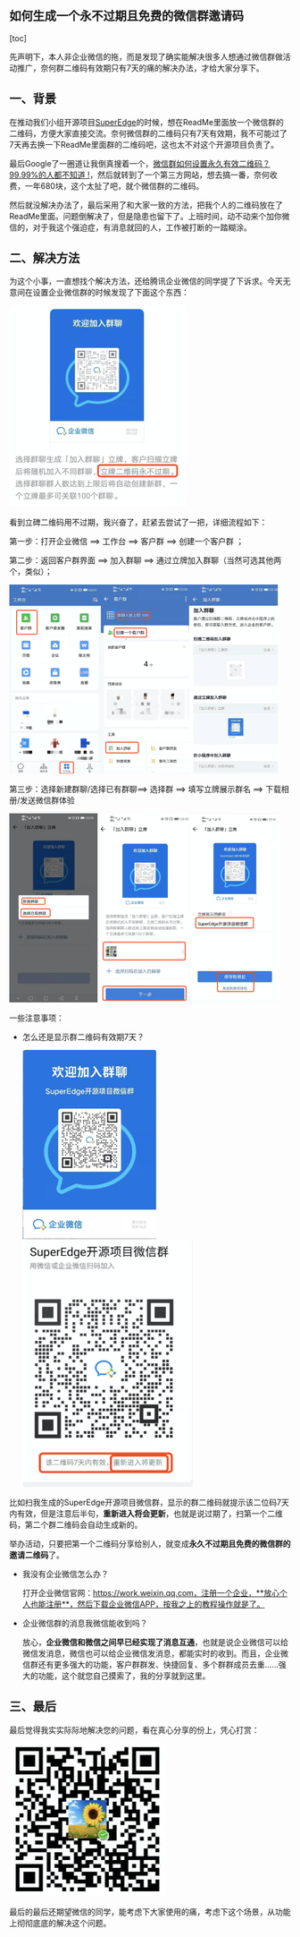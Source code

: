 ## 如何生成一个永不过期且免费的微信群邀请码



[toc]

先声明下，本人非企业微信的拖，而是发现了确实能解决很多人想通过微信群做活动推广，奈何群二维码有效期只有7天的痛的解决办法，才给大家分享下。

## 一、背景

在推动我们小组开源项目[SuperEdge](https://github.com/superedge/superedge)的时候，想在ReadMe里面放一个微信群的二维码，方便大家直接交流。奈何微信群的二维码只有7天有效期，我不可能过了7天再去换一下ReadMe里面群的二维码吧，这也太不对这个开源项目负责了。

最后Google了一圈道让我倒真搜着一个，[微信群如何设置永久有效二维码？99.99%的人都不知道 !](https://www.sohu.com/a/234256533_100149936)，然后就转到了一个第三方网站，想去搞一番，奈何收费，一年680块，这个太扯了吧，就个微信群的二维码。

然后就没解决办法了，最后采用了和大家一致的方法，把我个人的二维码放在了ReadMe里面。问题倒解决了，但是隐患也留下了。上班时间，动不动来个加你微信的，对于我这个强迫症，有消息就回的人，工作被打断的一踏糊涂。

## 二、解决方法

为这个小事，一直想找个解决方法，还给腾讯企业微信的同学提了下诉求。今天无意间在设置企业微信群的时候发现了下面这个东西：



<img src="https://raw.githubusercontent.com/attlee-wang/myimage/master/image/20201225101302.png" alt="image-20201224225024704" style="zoom:50%;" />

看到立碑二维码用不过期，我兴奋了，赶紧去尝试了一把，详细流程如下：

第一步：打开企业微信 ==>  工作台 ==> 客户群 ==> 创建一个客户群 ；

第二步：返回客户群界面 ==> 加入群聊 ==> 通过立牌加入群聊（当然可选其他两个，类似）；

<img src="https://raw.githubusercontent.com/attlee-wang/myimage/master/image/20201225101324.png" alt="image-20201224235559906" style="zoom:33%;" /><img src="https://raw.githubusercontent.com/attlee-wang/myimage/master/image/20201225101331.png" alt="image-20201224235844539" style="zoom:33%;" /><img src="https://raw.githubusercontent.com/attlee-wang/myimage/master/image/20201225101339.png" alt="image-20201224230015564" style="zoom:33%;" />

第三步：选择新建群聊/选择已有群聊==> 选择群 ==> 填写立牌展示群名 ==> 下载相册/发送微信群体验

<img src="https://raw.githubusercontent.com/attlee-wang/myimage/master/image/20201225101413.png" alt="image-20201224230832114" style="zoom:33%;" /><img src="https://raw.githubusercontent.com/attlee-wang/myimage/master/image/20201225101423.png" alt="image-20201224230924808" style="zoom:33%;" /><img src="https://raw.githubusercontent.com/attlee-wang/myimage/master/image/20201225101450.png" alt="image-20201224231310344" style="zoom:33%;" />

一些注意事项：

-   怎么还是显示群二维码有效期7天？

    <img src="https://raw.githubusercontent.com/attlee-wang/myimage/master/image/20201225101458.png" alt="image-20201224232024450" style="zoom:33%;" /><img src="https://raw.githubusercontent.com/attlee-wang/myimage/master/image/20201225101505.png" alt="image-20201224232343021" style="zoom:63%;" />

比如扫我生成的SuperEdge开源项目微信群，显示的群二维码就提示该二位码7天内有效，但是注意后半句，**重新进入将会更新**，也就是说过期了，扫第一个二维码，第二个群二维码会自动生成新的。

举办活动，只要把第一个二维码分享给别人，就变成**永久不过期且免费的微信群的邀请二维码**了。

-   我没有企业微信怎么办？

    打开企业微信官网：https://work.weixin.qq.com，注册一个企业，**放心个人也能注册**，然后下载企业微信APP，按我之上的教程操作就是了。

-   企业微信群的消息我微信能收到吗？

    放心，**企业微信和微信之间早已经实现了消息互通**，也就是说企业微信可以给微信发消息，微信也可以给企业微信发消息，都能实时的收到。而且，企业微信群还有更多强大的功能，客户群群发、快捷回复、多个群群成员去重……强大的功能，这个就您自己摸索了，我的分享就到这里。

## 三、最后

最后觉得我实实际际地解决您的问题，看在真心分享的份上，凭心打赏：

![image-20201224234354592](https://raw.githubusercontent.com/attlee-wang/myimage/master/image/20201225101514.png)

最后的最后还期望微信的同学，能考虑下大家使用的痛，考虑下这个场景，从功能上彻彻底底的解决这个问题。







